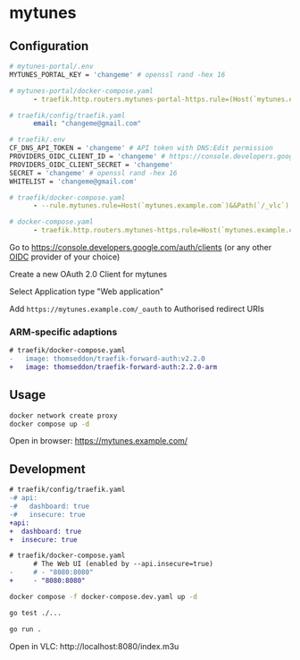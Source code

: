 # mytunes

## Configuration

```bash
# mytunes-portal/.env
MYTUNES_PORTAL_KEY = 'changeme' # openssl rand -hex 16
```

```yaml
# mytunes-portal/docker-compose.yaml
      - traefik.http.routers.mytunes-portal-https.rule=(Host(`mytunes.example.com`)&&Path(`/`))||(Host(`mytunes.example.com`)&&Path(`/_vlc`))
```

```yaml
# traefik/config/traefik.yaml
      email: "changeme@gmail.com"
```

```bash
# traefik/.env
CF_DNS_API_TOKEN = 'changeme' # API token with DNS:Edit permission
PROVIDERS_OIDC_CLIENT_ID = 'changeme' # https://console.developers.google.com/auth/clients
PROVIDERS_OIDC_CLIENT_SECRET = 'changeme'
SECRET = 'changeme' # openssl rand -hex 16
WHITELIST = 'changeme@gmail.com'
```

```yaml
# traefik/docker-compose.yaml
      - --rule.mytunes.rule=Host(`mytunes.example.com`)&&Path(`/_vlc`)
```

```yaml
# docker-compose.yaml
      - traefik.http.routers.mytunes-https.rule=Host(`mytunes.example.com`)
```

Go to https://console.developers.google.com/auth/clients (or any other [OIDC](https://openid.net/developers/how-connect-works/) provider of your choice)

Create a new OAuth 2.0 Client for mytunes

Select Application type "Web application"

Add `https://mytunes.example.com/_oauth` to Authorised redirect URIs

### ARM-specific adaptions

```diff
# traefik/docker-compose.yaml
-   image: thomseddon/traefik-forward-auth:v2.2.0
+   image: thomseddon/traefik-forward-auth:2.2.0-arm
```

## Usage

```bash
docker network create proxy
docker compose up -d
```

Open in browser: https://mytunes.example.com/

## Development

```diff
# traefik/config/traefik.yaml
-# api:
-#   dashboard: true
-#   insecure: true
+api:
+  dashboard: true
+  insecure: true
```

```diff
# traefik/docker-compose.yaml
      # The Web UI (enabled by --api.insecure=true)
-     # - "8080:8080"
+     - "8080:8080"
```

```bash
docker compose -f docker-compose.dev.yaml up -d
```

```bash
go test ./...
```

```bash
go run .
```

Open in VLC: http://localhost:8080/index.m3u
